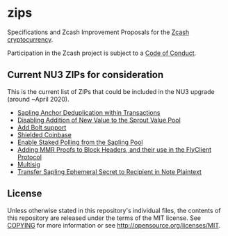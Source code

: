 zips
====

Specifications and Zcash Improvement Proposals for the
[Zcash cryptocurrency](https://z.cash/).

Participation in the Zcash project is subject to a
[Code of Conduct](https://github.com/zcash/zcash/blob/master/code_of_conduct.md).

Current NU3 ZIPs for consideration
----------------------------------

This is the current list of ZIPs that could be included in the NU3 upgrade (around ~April 2020).

- [Sapling Anchor Deduplication within Transactions](https://github.com/zcash/zips/blob/master/zip-0210.rst)
- [Disabling Addition of New Value to the Sprout Value Pool](https://github.com/daira/zips/blob/disable-sprout-outputs/zip-0211.rst)
- [Add Bolt support](https://github.com/boltlabs-inc/zips/blob/master/zip-bolt-support.rst)
- [Shielded Coinbase](https://github.com/str4d/zips/blob/zip-str4d-shielded-coinbase/zip-0213.rst)
- [Enable Staked Polling from the Sapling Pool](https://github.com/acityinohio/zips/blob/sapling-polling/zip-draft.rst)
- [Adding MMR Proofs to Block Headers, and their use in the FlyClient Protocol](https://github.com/therealyingtong/zips/blob/master/zip-0311.rst)
- [Multisig](https://github.com/omershlo/zips/blob/multisig/zip-multisig.rst)
- [Transfer Sapling Ephemeral Secret to Recipient in Note Plaintext](https://github.com/ebfull/zips/blob/unlinkable-addrs/zip-seanbowe-esktransfer.rst)

License
-------

Unless otherwise stated in this repository's individual files, the contents of this repository are released under the terms of the MIT license.
See [COPYING](COPYING) for more information or see http://opensource.org/licenses/MIT.

